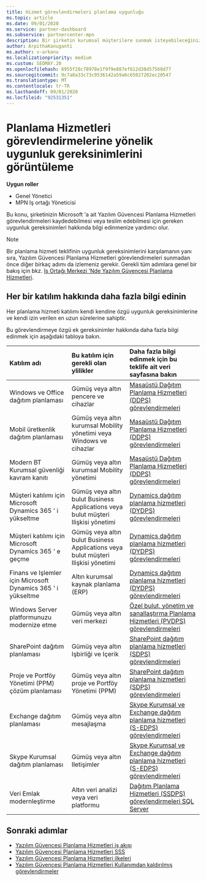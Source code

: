```yaml
---
title: Hizmet görevlendirmeleri planlama uygunluğu
ms.topic: article
ms.date: 09/01/2020
ms.service: partner-dashboard
ms.subservice: partnercenter-mpn
description: Bir şirketin kurumsal müşterilere sunmak isteyebileceğiniz her yazılım güvencesi planlama hizmeti katılımı için uygunluk gereksinimleri hakkında bilgi edinin.
author: ArpithaKanuganti
ms.author: v-arkanu
ms.localizationpriority: medium
ms.custom: SEOMAY.20
ms.openlocfilehash: 6955f28c78978e1f9f9e887ef612d38d57568d77
ms.sourcegitcommit: 9c7a8a33c73c9536142a59a6c65027202ec20547
ms.translationtype: MT
ms.contentlocale: tr-TR
ms.lasthandoff: 09/01/2020
ms.locfileid: "92531351"
---
```

# <a name="view-eligibility-requirements-for-planning-services-engagements"></a>Planlama Hizmetleri görevlendirmelerine yönelik uygunluk gereksinimlerini görüntüleme

**Uygun roller**

- Genel Yönetici
- MPN Iş ortağı Yöneticisi

Bu konu, şirketinizin Microsoft 'a ait Yazılım Güvencesi Planlama Hizmetleri görevlendirmeleri kaydedebilmesi veya teslim edebilmesi için gereken uygunluk gereksinimleri hakkında bilgi edinmenize yardımcı olur.

>[!NOTE]
> Bir planlama hizmeti teklifinin uygunluk gereksinimlerini karşılamanın yanı sıra, Yazılım Güvencesi Planlama Hizmetleri görevlendirmeleri sunmadan önce diğer birkaç adımı da izlemeniz gerekir. Gerekli tüm adımlara genel bir bakış için bkz. [Iş Ortağı Merkezi 'Nde Yazılım Güvencesi Planlama Hizmetleri](software-assurance-dps.md).

## <a name="learn-more-about-each-engagement"></a>Her bir katılım hakkında daha fazla bilgi edinin

Her planlama hizmeti katılımı kendi kendine özgü uygunluk gereksinimlerine ve kendi izin verilen en uzun sürelerine sahiptir.

Bu görevlendirmeye özgü ek gereksinimler hakkında daha fazla bilgi edinmek için aşağıdaki tabloya bakın.

| Katılım adı | Bu katılım için gerekli olan ylilikler | Daha fazla bilgi edinmek için bu teklife ait veri sayfasına bakın |
|:--- |:--- |:--- |
| Windows ve Office dağıtım planlaması  | Gümüş veya altın pencere ve cihazlar  |  [Masaüstü Dağıtım Planlama Hizmetleri (DDPS) görevlendirmeleri](https://go.microsoft.com/fwlink/?linkid=2116072)
| Mobil üretkenlik dağıtım planlaması  | Gümüş veya altın kurumsal Mobility yönetimi veya Windows ve cihazlar  | [Masaüstü Dağıtım Planlama Hizmetleri (DDPS) görevlendirmeleri](https://go.microsoft.com/fwlink/?linkid=2116072) |  
| Modern BT Kurumsal güvenliği kavram kanıtı |  Gümüş veya altın kurumsal Mobility yönetimi  | [Masaüstü Dağıtım Planlama Hizmetleri (DDPS) görevlendirmeleri](https://go.microsoft.com/fwlink/?linkid=2116072) |  
| Müşteri katılımı için Microsoft Dynamics 365 ' i yükseltme  | Gümüş veya altın bulut Business Applications veya bulut müşteri Ilişkisi yönetimi  | [Dynamics dağıtım planlama hizmetleri (DYDPS) görevlendirmeleri](https://go.microsoft.com/fwlink/?linkid=2116073)
| Müşteri katılımı için Microsoft Dynamics 365 ' e geçme  | Gümüş veya altın bulut Business Applications veya bulut müşteri Ilişkisi yönetimi  | [Dynamics dağıtım planlama hizmetleri (DYDPS) görevlendirmeleri](https://go.microsoft.com/fwlink/?linkid=2116073)
| Finans ve Işlemler için Microsoft Dynamics 365 ' i yükseltme  | Altın kurumsal kaynak planlama (ERP)  | [Dynamics dağıtım planlama hizmetleri (DYDPS) görevlendirmeleri](https://go.microsoft.com/fwlink/?linkid=2116073)  |
| Windows Server platformunuzu modernize etme | Gümüş veya altın veri merkezi | [Özel bulut, yönetim ve sanallaştırma Planlama Hizmetleri (PVDPS) görevlendirmeleri](https://go.microsoft.com/fwlink/?linkid=2115982) |
| SharePoint dağıtım planlaması  | Gümüş veya altın Işbirliği ve Içerik  | [SharePoint dağıtım planlama hizmetleri (SDPS) görevlendirmeleri](https://go.microsoft.com/fwlink/?linkid=2116074)  |
| Proje ve Portföy Yönetimi (PPM) çözüm planlaması  | Gümüş veya altın proje ve Portföy Yönetimi (PPM)  | [SharePoint dağıtım planlama hizmetleri (SDPS) görevlendirmeleri](https://go.microsoft.com/fwlink/?linkid=2116074)  |
| Exchange dağıtım planlaması  | Gümüş veya altın mesajlaşma  | [Skype Kurumsal ve Exchange dağıtım planlama hizmetleri (S-EDPS) görevlendirmeleri](https://go.microsoft.com/fwlink/?linkid=2116075)  |
Skype Kurumsal dağıtım planlaması  | Gümüş veya altın Iletişimler  | [Skype Kurumsal ve Exchange dağıtım planlama hizmetleri (S-EDPS) görevlendirmeleri](https://go.microsoft.com/fwlink/?linkid=2116075)  |
| Veri Emlak modernleştirme  | Altın veri analizi veya veri platformu  | [Dağıtım Planlama Hizmetleri (SSDPS) görevlendirmeleri SQL Server](https://go.microsoft.com/fwlink/?linkid=2116076)  |

## <a name="next-steps"></a>Sonraki adımlar

- [Yazılım Güvencesi Planlama Hizmetleri iş akışı](https://go.microsoft.com/fwlink/?linkid=2115983)
- [Yazılım Güvencesi Planlama Hizmetleri SSS](https://go.microsoft.com/fwlink/?linkid=2116077)
- [Yazılım Güvencesi Planlama Hizmetleri ilkeleri](https://go.microsoft.com/fwlink/?linkid=2115984)
- [Yazılım Güvencesi Planlama Hizmetleri Kullanımdan kaldırılmış görevlendirmeler](https://query.prod.cms.rt.microsoft.com/cms/api/am/binary/RE4sln9)
